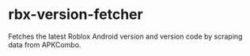# rbx-version-fetcher
Fetches the latest Roblox Android version and version code by scraping data from APKCombo.

